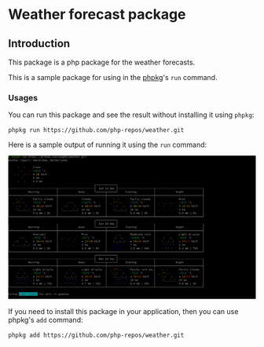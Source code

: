 # Weather forecast package

## Introduction

This package is a php package for the weather forecasts. 

This is a sample package for using in the [phpkg](https://phpkg.com)'s `run` command.

### Usages

You can run this package and see the result without installing it using `phpkg`:

```shell
phpkg run https://github.com/php-repos/weather.git
```

Here is a sample output of running it using the `run` command:

![wather-forecast-using-run.png](wather-forecast-using-run.png)

If you need to install this package in your application, then you can use phpkg's `add` command:

```shell
phpkg add https://github.com/php-repos/weather.git
```

